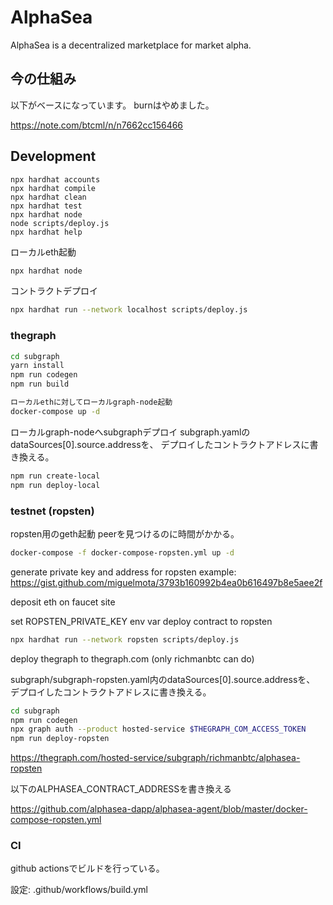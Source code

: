 # AlphaSea

AlphaSea is a decentralized marketplace for market alpha.

## 今の仕組み

以下がベースになっています。
burnはやめました。

https://note.com/btcml/n/n7662cc156466

## Development

```shell
npx hardhat accounts
npx hardhat compile
npx hardhat clean
npx hardhat test
npx hardhat node
node scripts/deploy.js
npx hardhat help
```

ローカルeth起動
```bash
npx hardhat node
```

コントラクトデプロイ
```bash
npx hardhat run --network localhost scripts/deploy.js
```


### thegraph

```bash
cd subgraph
yarn install
npm run codegen
npm run build
```

```bash
ローカルethに対してローカルgraph-node起動
docker-compose up -d
```

ローカルgraph-nodeへsubgraphデプロイ
subgraph.yamlのdataSources[0].source.addressを、
デプロイしたコントラクトアドレスに書き換える。

```bash
npm run create-local
npm run deploy-local
```

### testnet (ropsten)

ropsten用のgeth起動
peerを見つけるのに時間がかかる。

```bash
docker-compose -f docker-compose-ropsten.yml up -d
```

generate private key and address for ropsten
example: https://gist.github.com/miguelmota/3793b160992b4ea0b616497b8e5aee2f

deposit eth on faucet site

set ROPSTEN_PRIVATE_KEY env var
deploy contract to ropsten 

```bash
npx hardhat run --network ropsten scripts/deploy.js
```

deploy thegraph to thegraph.com (only richmanbtc can do)

subgraph/subgraph-ropsten.yaml内のdataSources[0].source.addressを、
デプロイしたコントラクトアドレスに書き換える。

```bash
cd subgraph
npm run codegen
npx graph auth --product hosted-service $THEGRAPH_COM_ACCESS_TOKEN
npm run deploy-ropsten
```

https://thegraph.com/hosted-service/subgraph/richmanbtc/alphasea-ropsten

以下のALPHASEA_CONTRACT_ADDRESSを書き換える

https://github.com/alphasea-dapp/alphasea-agent/blob/master/docker-compose-ropsten.yml

### CI

github actionsでビルドを行っている。

設定: .github/workflows/build.yml
